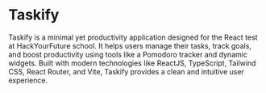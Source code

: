 # Taskify

Taskify is a minimal yet productivity application designed for the React test at HackYourFuture school. It helps users manage their tasks, track goals, and boost productivity using tools like a Pomodoro tracker and dynamic widgets. Built with modern technologies like ReactJS, TypeScript, Tailwind CSS, React Router, and Vite, Taskify provides a clean and intuitive user experience.




